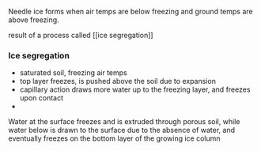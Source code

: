Needle ice forms when air temps are below freezing and ground temps are above freezing. 

result of a process called [[ice segregation]]
### Ice segregation
- saturated soil, freezing air temps
- top layer freezes, is pushed above the soil due to expansion
- capillary action draws more water up to the freezing layer, and freezes upon contact
- 


Water at the surface freezes and is extruded through porous soil, while water below is drawn to the surface due to the absence of water, and eventually freezes on the bottom layer of the growing ice column